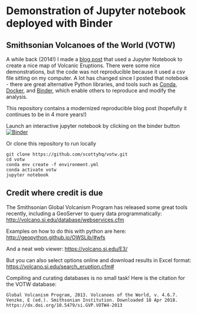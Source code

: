 # Demonstration of Jupyter notebook deployed with Binder
## Smithsonian Volcanoes of the World (VOTW)


A while back (2014!) I made a [blog post](https://scottyhq.github.io/blog/2014/02/08/mapping-volcanic-eruptions/) that used a Jupyter Notebook to create a nice map of Volcanic Eruptions. There were some nice demonstrations, but the code was not reproducible because it used a csv file sitting on my computer. A lot has changed since I posted that notebook - there are great alternative Python libraries, and tools such as [Conda](https://conda.io/docs/), [Docker](https://www.docker.com/community-edition), and [Binder](https://mybinder.org), which enable others to reproduce and modify the analysis.

This repository contains a modernized reproducible blog post (hopefully it continues to be in 4 more years!) 

Launch an interactive jupyter notebook by clicking on the binder button
[![Binder](https://mybinder.org/badge.svg)](https://mybinder.org/v2/gh/scottyhq/votw/master)

Or clone this repository to run locally
```
git clone https://github.com/scottyhq/votw.git
cd votw
conda env create -f environment.yml
conda activate votw
jupyter notebook
```

## Credit where credit is due
The Smithsonian Global Volcanism Program has released some great tools recently, including a GeoServer to query data programmatically:
http://volcano.si.edu/database/webservices.cfm 

Examples on how to do this with python are here:
http://geopython.github.io/OWSLib/#wfs

And a neat web viewer:
https://volcano.si.edu/E3/

But you can also select options online and download results in Excel format:
https://volcano.si.edu/search_eruption.cfm#

Compiling and curating databases is no small task! Here is the citation for the VOTW database:

```
Global Volcanism Program, 2013. Volcanoes of the World, v. 4.6.7. Venzke, E (ed.). Smithsonian Institution. Downloaded 18 Apr 2018. https://dx.doi.org/10.5479/si.GVP.VOTW4-2013
```
